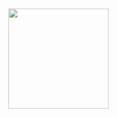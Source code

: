 
<h1 align="center">
    <img width="200" height="200" src="https://i.ibb.co/4V2G5wN/c093716e-7def-4647-bcde-9ea699310abf-200x200.png" alt="">
</h1>

